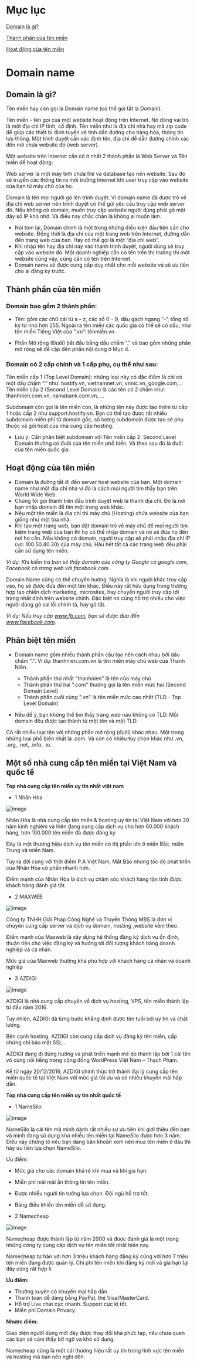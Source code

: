 # Mục lục 

[Domain là gì?](#domain)

[Thành phần của tên miền](#thanhphan)

[Hoạt động của tên miền](#hoatdong)

# Domain name

<a name="domain"><a/>
## Domain là gì?

Tên miền hay còn gọi là Domain name (có thể gọi tắt là Domain).

Tên miền - tên gọi của một website hoạt động trên Internet. Nó đóng vai trò là một địa chỉ IP tĩnh, cố định. Tên miền như là địa chỉ nhà hay mã zip code để giúp các thiết bị định tuyến vệ tinh dẫn đường cho hàng hóa, thông tin lưu thông. Một trình duyệt cần xác định tên, địa chỉ để dẫn đường chính xác đến nơi chứa website đó (web server).

Một website trên Internet cần có ít nhất 2 thành phần là Web Server và Tên miền để hoạt động:

Web server là một máy tính chứa file và database tạo nên website. Sau đó sẽ truyền các thông tin ra môi trường Internet khi user truy cập vào website của bạn từ máy chủ của họ.

Domain là tên mọi người gõ lên trình duyệt. Vì domain name đã được trỏ về địa chỉ web server nên trình duyệt có thể gửi yêu cầu truy cập web server đó. Nếu không có domain, muốn truy cập website người dùng phải gõ một dãy số IP khó nhớ. Và điều nay chắc chắn là không ai muốn làm.
  - Nói tóm lại, Domain chính là một trong những điều kiện đầu tiên cần cho website. Đồng thời là địa chỉ của một trang web trên Internet, đường dẫn đến trang web của bạn. Hay có thể gọi là một “địa chỉ web”.
  - Khi nhập tên hay địa chỉ này vào thanh trình duyệt, người dùng sẽ truy cập vào website đó. Một doanh nghiệp cần có tên trên thị trường thì một website cũng vậy, cũng cần có tên trên Internet.
  - Domain name sẽ được cung cấp duy nhất cho mỗi website và sẽ ưu tiên cho ai đăng ký trước.

  <a name="thanhphan"><a/>
## Thành phần của tên miền

### Domain bao gồm 2 thành phần:

  - Tên: gồm các chữ cái từ a – z, các số 0 – 9, dấu gạch ngang “-“, tổng số ký từ nhỏ hơn 255. Ngoài ra tên miền các quốc gia có thể sẽ có dấu, như tên miền Tiếng Việt của “.vn”: tênmiền.vn.

  - Phần Mở rộng (Đuôi) bắt đầu bằng dấu chấm “.” và bao gồm những phần mở rộng sẽ đề cập đến phần nội dung ở Mục 4.

### Domain có 2 cấp chính và 1 cấp phụ, cụ thể như sau:

Tên miền cấp 1 (Top Level Domain): những loại này có đặc điểm là chỉ có một dấu chấm “.” như: hostify.vn, vietnamnet.vn, vnnic.vn, google.com,…
Tên miền cấp 2 (Second Level Domain) là các tên có 2 chấm như: thanhnien.com.vn, namabank.com.vn, …

Subdomain còn gọi là tên miền con, là những tên này được tạo thêm từ cấp 1 hoặc cấp 2 như support.hostify.vn. Bạn có thể tạo được rất nhiều subdomain miễn phí từ domain gốc, số lượng subdomain được tạo sẽ phụ thuộc và gói host của nhà cung cấp hosting.

* Lưu ý: Cần phân biệt subdomain với Tên miền cấp 2. Second Level Domain thường có đuôi của tên miền phổ biến. Và theo sau đó là đuôi của tên miền quốc gia.

    <a name="hoatdong"><a/>
## Hoạt động của tên miền

- Domain là đường tắt đi đến server host website của bạn. Một domain name như một địa chỉ nhà vì đó là cách mọi người tìm thấy bạn trên World Wide Web.
- Chúng tôi gọi thanh trên đầu trình duyệt web là thanh địa chỉ. Đó là nơi bạn nhập domain để tìm một trang web khác.
- Nếu một tên miền là địa chỉ thì máy chủ (Hosting) chứa website của bạn giống như một tòa nhà.
- Khi tạo một trang web, bạn đặt domain trỏ về máy chủ để mọi người tìm kiếm trang web của bạn thì họ có thể nhập domain và nó sẽ đưa họ đến nơi họ cần. Nếu không có domain, người truy cập sẽ phải nhập địa chỉ IP (vd: 100.50.40.30) của máy chủ. Hầu hết tất cả các trang web đều phải cần sử dụng tên miền.

*Ví dụ: Khi kiểm tra bạn sẽ thấy domain của công ty Google có google.com, Facebook có trang web với facebook.com.*

Domain Name cũng có thể chuyển hướng. Nghĩa là khi người khác truy cập vào, họ sẽ được đưa đến một tên khác. Điều này rất hữu dụng trong trường hợp tạo chiến dịch marketing, microsites, hay chuyển người truy cập tới trang nhất định trên website chính. Đặc biệt nó cũng hỗ trợ nhiều cho việc người dùng gõ sai lỗi chính tả, hay gõ tắt.

*Ví dụ: Nếu truy cập www.fb.com, bạn sẽ được đưa đến www.facebook.com.*

## Phân biệt tên miền 

  - Domain name gồm nhiều thành phần cấu tạo nên cách nhau bởi dấu chấm ".". Ví dụ: thanhnien.com.vn là tên miền máy chủ web của Thanh Niên.
    - Thành phần thứ nhất "thanhnien" là tên của máy chủ
    - Thành phần thứ hai ".com" thường gọi là tên miền mức hai (Second Domain Level)
    - Thành phần cuối cùng ".vn" là tên miền mức cao nhất (TLD - Top Level Domain)

  - Nếu để ý, bạn không thể tìm thấy trang web nào không có TLD. Mỗi domain đều được tạo thành từ một tên và một TLD.

Có rất nhiều loại tên với những phần mở rộng (đuôi) khác nhau. Một trong những loại phổ biến nhất là .com. Và còn có nhiều tùy chọn khác như .vn, .org, .net, .info, .io.

## Một số nhà cung cấp tên miền tại Việt Nam và quốc tế

**Top nhà cung cấp tên miền uy tín nhất việt nam**
- 1 Nhân Hòa

![image](https://user-images.githubusercontent.com/62273292/158511784-f1042a12-a0c2-4117-816f-b5094a46b47f.png)

Nhân Hòa là nhà cung cấp tên miền & hosting uy tín tại Việt Nam với hơn 20 năm kinh nghiệm và hiện đang cung cấp dịch vụ cho hơn 60.000 khách hàng, hơn 100.000 tên miền đã được đăng ký.

Đây là một thương hiệu dịch vụ tên miền có thị phần lớn ở miền Bắc, miền Trung và miền Nam.

Tuy ra đời cùng với thời điểm P.A Việt Nam, Mắt Bão nhưng tốc độ phát triển của Nhân Hòa có phần nhanh hơn.

Điểm mạnh của Nhân Hòa là dịch vụ chăm sóc khách hàng tận tình được khách hàng đánh giá tốt.

- 2 MAXWEB

![image](https://user-images.githubusercontent.com/62273292/158511956-d90b0c6f-cac7-4625-8c05-d5b7831c780b.png)


Công ty TNHH Giải Pháp Công Nghệ và Truyền Thông MBS là đơn vị  chuyên cung cấp server và dịch vụ domain, hosting ,website kèm theo.

Điểm mạnh của Maxweb là xây dựng hệ thống đăng ký dịch vụ ổn định, thuận tiện cho việc đăng ký và hướng tới đối tượng khách hàng doanh nghiệp và cá nhân.

Mức giá của Maxweb thường khá phú hợp với khách hàng cá nhân và doanh nghiệp

- 3 AZDIGI

![image](https://user-images.githubusercontent.com/62273292/158512004-dfa5529e-30f1-4fbe-b26d-dccf2aee3991.png)

AZDIGI là nhà cung cấp chuyên về dịch vụ hosting, VPS, tên miền thành lập từ đầu năm 2016.

Tuy nhiên, AZDIGI đã từng bước khẳng định được tên tuổi bởi uy tín và chất lượng.

Bên cạnh hosting, AZDIGI còn cung cấp dịch vụ đăng ký tên miền, cấp chứng chỉ bảo mật SSL…

AZDIGI đang đi đúng hướng và phát triển mạnh mẽ do thành lập bởi 1 cái tên vô cùng nổi tiếng trong cộng đồng WordPress Việt Nam – Thạch Phạm.

Kể từ ngày 20/12/2016, AZDIGI chính thức trở thành đại lý cung cấp tên miền quốc tế tại Việt Nam với mức giá tối ưu và có nhiều khuyến mãi hấp dẫn.

**Top nhà cung cấp tên miền uy tín nhất quốc tế**

- 1 NameSilo

![image](https://user-images.githubusercontent.com/62273292/158512246-38d1905b-52d8-4086-8886-b5bcfe790ce2.png)


NameSilo là cái tên mà mình dành rất nhiều sự ưu tiên khi giới thiệu đến bạn và mình đang sử dụng khá nhiều tên miền tại NameSilo được hơn 3 năm. Điều này chứng tỏ nếu bạn đang băn khoăn xem nên mua tên miền ở đâu thì hãy ưu tiên lựa chọn NameSilo.

Ưu điểm:
  - Mức giá cho các domain khá rẻ khi mua và khi gia hạn.
  - Miễn phí mãi mãi ẩn thông tin tên miền. 
  - Được nhiều người tin tưởng lựa chọn. Đội ngũ hỗ trợ tốt. 
  - Bảng điều khiển tên miền dễ sử dụng.


- 2 Namecheap

![image](https://user-images.githubusercontent.com/62273292/158512487-a969dcaf-6ca6-44df-a070-74adae33862c.png)

Namecheap được thành lập từ năm 2000 và được đánh giá là một trong những công ty cung cấp dịch vụ tên miền tốt nhất hiện nay. 

Namecheap tự hào với hơn 3 triệu khách hàng đăng ký cùng với hơn 7 triệu tên miền đang được quản lý. Chi phí tên miền khi đăng ký mới và gia hạn tại đây cũng rất hợp lí.

**Ưu điểm:**

- Thường xuyên có khuyến mại hấp dẫn. 
- Thanh toán dễ dàng bằng PayPal, thẻ Visa/MasterCard. 
- Hỗ trợ Live chat cực nhanh. Support cực kì tốt. 
- Miễn phí Domain Privacy. 

**Nhược điểm:**

Giao diện người dùng mới đây được thay đổi khá phức tạp, nếu chưa quen các bạn sẽ cảm thấy bỡ ngỡ và khó sử dụng. 

Namecheap cũng là một cái thương hiệu rất uy tín trong lĩnh vực tên miền và hosting mà bạn nên nghĩ đến.

